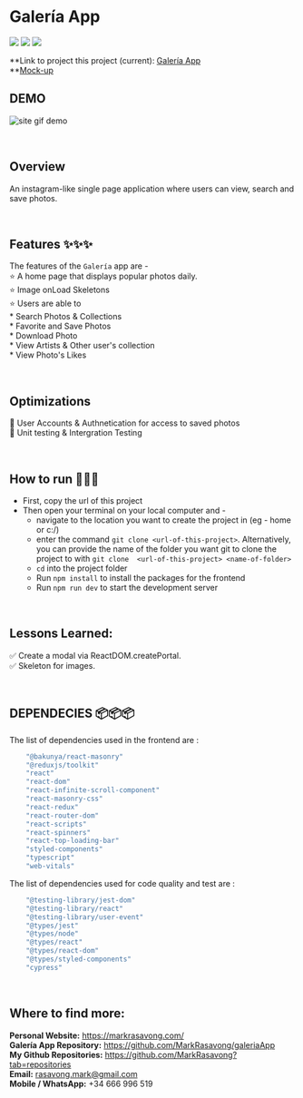 # Galería App

![](https://img.shields.io/badge/Name-Galería-App-brightgreen?style=plastic&labelColor=inactive)
![](https://img.shields.io/badge/Version-v1-blueviolet?style=plastic&labelColor=inactive)
![](https://img.shields.io/badge/Front-end-important?style=plastic&labelColor=inactive)


**Link to project this project (current): [Galería App](https://unsplashgaleria.netlify.app/) <br>
**[Mock-up](https://drive.google.com/file/d/1AKf5StDHw746qgK_trUNmB5K6yoFW7TO/view?usp=sharing)

## DEMO

![site gif demo](./demo.gif)

<br>

## Overview

An instagram-like single page application where users can view, search and save photos.

<br>

## Features ✨✨✨
The features of the `Galería` app are - <br>
⭐ A home page that displays popular photos daily. <br>
⭐ Image onLoad Skeletons <br>
⭐ Users are able to <br>
    * Search Photos & Collections <br>
    * Favorite and Save Photos <br>
    * Download Photo <br>
    * View Artists & Other user's collection <br>
    * View Photo's Likes <br>

<br>

## Optimizations
🔧 User Accounts & Authnetication for access to saved photos <br>
🔧 Unit testing & Intergration Testing <br>

<br>

## How to run 🚀🚀🚀
* First, copy the url of this project <br>
* Then open your terminal on your local computer and - <br>
    - navigate to the location you want to create the project in (eg - home or c:/) <br>
    - enter the command `git clone <url-of-this-project>`. Alternatively, you can provide the name of the folder you want git to clone the project to with `git clone  <url-of-this-project> <name-of-folder>` <br>
    - `cd` into the project folder <br>
    - Run `npm install` to install the packages for the frontend <br>
    - Run `npm run dev` to start the development server <br>

<br>

## Lessons Learned:

✅ Create a modal via ReactDOM.createPortal. <br>
✅ Skeleton for images. <br>


<br>

## DEPENDECIES 📦📦📦
The list of dependencies used in the frontend are :

```javascript
    "@bakunya/react-masonry"
    "@reduxjs/toolkit"
    "react"
    "react-dom"
    "react-infinite-scroll-component"
    "react-masonry-css"
    "react-redux"
    "react-router-dom"
    "react-scripts"
    "react-spinners"
    "react-top-loading-bar"
    "styled-components"
    "typescript"
    "web-vitals"
```
The list of dependencies used for code quality and test are :

```javascript
    "@testing-library/jest-dom"
    "@testing-library/react"
    "@testing-library/user-event"
    "@types/jest"
    "@types/node"
    "@types/react"
    "@types/react-dom"
    "@types/styled-components"
    "cypress"
```

<br>


## Where to find more:

**Personal Website:** https://markrasavong.com/ <br>
**Galería App Repository:** https://github.com/MarkRasavong/galeriaApp <br>
**My Github Repositories:** https://github.com/MarkRasavong?tab=repositories <br>
**Email:** rasavong.mark@gmail.com <br>
**Mobile / WhatsApp:** +34 666 996 519
